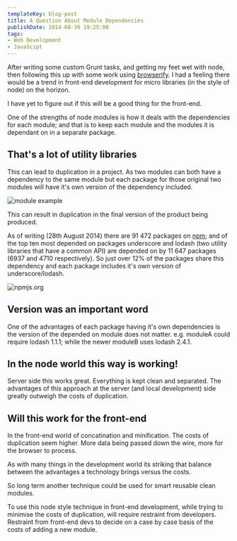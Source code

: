 ```yaml
---
templateKey: blog-post
title: A Question About Module Dependencies
publishDate: 2014-08-30 19:25:00
tags:
- Web Development
- JavaScipt
---
```

After writing some custom Grunt tasks, and getting my feet wet with node, then following this up with some work using [browserify][1]. I had a feeling there would be a trend in front-end development for micro libraries (in the style of node) on the horizon.

I have yet to figure out if this will be a good thing for the front-end.

One of the strengths of node modules is how it deals with the dependencies for each module; and that is to keep each module and the modules it is dependant on in a separate package.

## That's a lot of utility libraries

This can lead to duplication in a project. As two modules can both have a dependency to the same module but each package for those original two modules will have it's own version of the dependency included.

![module example](/images/modules.png)

This can result in duplication in the final version of the product being produced.

As of writing (28th August 2014) there are 91 472 packages on [npm][2]; and of the top ten most depended on packages underscore and lodash (two utility libraries that have a common API) are depended on by 11 647 packages (6937 and 4710 respectively). So just over 12% of the packages share this dependency and each package includes it's own version of underscore/lodash.

![npmjs.org](/images/npm2014-08-28.png)

## Version was an important word

One of the advantages of each package having it's own dependencies is the version of the depended on module does not matter. e.g. moduleA could require lodash 1.1.1; while the newer moduleB uses lodash 2.4.1.

## In the node world this way is working!

Server side this works great. Everything is kept clean and separated. The advantages of this approach at the server (and local development) side greatly outweigh the costs of duplication.

## Will this work for the front-end

In the front-end world of concatination and minification. The costs of duplication seem higher. More data being passed down the wire, more for the browser to process.

As with many things in the development world its striking that balance between the advantages a technology brings versus the costs.

So long term another technique could be used for smart reusable clean modules.

To use this node style technique in front-end development, while trying to minimise the costs of duplication, will require restraint from developers. Restraint from front-end devs to decide on a case by case basis of the costs of adding a new module.


[1]: http://browserify.org/
[2]: https://www.npmjs.org/